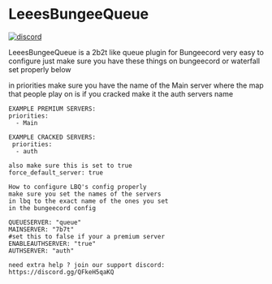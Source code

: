 # LeeesBungeeQueue
[![discord](https://discord.com/api/guilds/683053832694923319/embed.png)](https://discord.gg/WWm35Tc)

LeeesBungeeQueue is a 2b2t like queue plugin for Bungeecord
very easy to configure just make sure you have these things on bungeecord
or waterfall set properly below

in priorities make sure you have the name of the Main server where the map that people play on is
if you cracked make it the auth servers name

```
EXAMPLE PREMIUM SERVERS:
priorities:
  - Main

EXAMPLE CRACKED SERVERS:
 priorities:
  - auth

also make sure this is set to true
force_default_server: true

How to configure LBQ's config properly
make sure you set the names of the servers
in lbq to the exact name of the ones you set
in the bungeecord config

QUEUESERVER: "queue"
MAINSERVER: "7b7t"
#set this to false if your a premium server
ENABLEAUTHSERVER: "true"
AUTHSERVER: "auth"    

need extra help ? join our support discord: https://discord.gg/QFkeH5qaKQ
